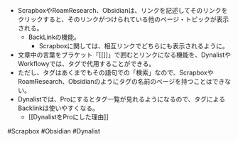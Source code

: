 - ScrapboxやRoamResearch、Obsidianは、リンクを記述してそのリンクをクリックすると、そのリンクがつけられている他のページ・トピックが表示される。
	- BackLinkの機能。
		- Scrapboxに関しては、相互リンクでどちらにも表示されるように。
- 文章中の言葉をブラケット「[[]]」で囲むとリンクになる機能を、DynalistやWorkflowyでは、タグで代用することができる。
- ただし、タグはあくまでもその語句での「検索」なので、ScrapboxやRoamResearch、Obsidianのようにタグの名前のページを持つことはできない。
- Dynalistでは、Proにするとタグ一覧が見れるようになるので、タグによるBacklinkは使いやすくなる。
	- [[DynalistをProにした理由]]

#Scrapbox #Obsidian #Dynalist 